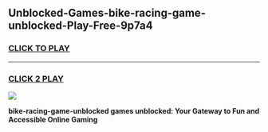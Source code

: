 
## Unblocked-Games-bike-racing-game-unblocked-Play-Free-9p7a4
<h3>
<a href="https://premium76.site?title=bike-racing-game-unblocked&ref=10A">CLICK TO PLAY</a></h3>
<hr>

<h3>
<a href="https://premium76.site?title=bike-racing-game-unblocked&ref=10A">CLICK 2 PLAY</a>
  
</h3>

<a href="https://premium76.site?title=bike-racing-game-unblocked&ref=10A"><img src="https://clearcache.store/games.png"></a>


**bike-racing-game-unblocked games unblocked: Your Gateway to Fun and Accessible Online Gaming**
